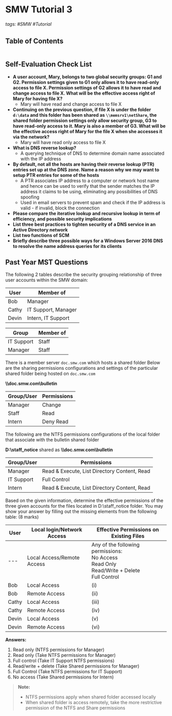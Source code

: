 # SMW Tutorial 3

###### tags: #SMW #Tutorial 

## Table of Contents
```toc
```

## Self-Evaluation Check List
- **A user account, Mary, belongs to two global security groups: G1 and G2. Permission settings given to G1 only allows it to have read-only access to file X. Permission settings of G2 allows it to have read and change access to file X. What will be the effective access right of Mary for having file X?**
	- Mary will have read and change access to file X
- **Continuing on the previous question, if file X is under the folder `d:\data` and this folder has been shared as `\\memsrv1\netShare`, the shared folder permission settings only allow security group, G3 to have read-only access to it. Mary is also a member of G3. What will be the effective access right of Mary for the file X when she accesses it via the network?**
	- Mary will have read only access to file X
- **What is DNS reverse lookup?**
	- A querying technique of DNS to determine domain name associated with the IP address
- **By default, not all the hosts are having their reverse lookup (PTR) entries set up at the DNS zone. Name a reason why we may want to setup PTR entries for some of the hosts**
	- A PTR associates IP address to a computer or network host name and hence can be used to verify that the sender matches the IP address it claims to be using, eliminating any possibilities of DNS spoofing
	- Used in email servers to prevent spam and check if the IP address is valid - if invalid, block the connection
- **Please compare the iterative lookup and recursive lookup in term of efficiency, and possible security implications**
- **List three best practices to tighten security of a DNS service in an Active Directory network**
- **List two functions of SCM**
- **Briefly describe three possible ways for a Windows Server 2016 DNS to resolve the name address queries for its clients**

## Past Year MST Questions
The following 2 tables describe the security grouping relationship of three user accounts within the SMW domain:

| User  | Member of           |
| ----- | ------------------- |
| Bob   | Manager             |
| Cathy | IT Support, Manager |
| Devin | Intern, IT Support          |

| Group      | Member of |
| ---------- | --------- |
| IT Support | Staff     |
| Manager    | Staff     |

There is a member server `doc.smw.com` which hosts a shared folder
Below are the sharing permissions configurations and settings of the particular shared folder being hosted on `doc.smw.com`

**\\\\doc.smw.com\\bulletin**

| Group/User | Permissions |
| ---------- | ----------- |
| Manager    | Change      |
| Staff      | Read        |
| Intern     | Deny Read   |

The following are the NTFS permissions configurations of the local folder that associate with the bulletin shared folder

**D:\\staff_notice** shared as **\\\\doc.smw.com\\bulletin**

| Group/User | Permissions                                  |
| ---------- | -------------------------------------------- |
| Manager    | Read & Execute, List Directory Content, Read |
| IT Support | Full Control                                 |
| Intern     | Read & Execute, List Directory Content, Read |

Based on the given information, determine the effective permissions of the three given accounts for the files located in D:\\staff_notice folder. You may show your answer by filling out the missing elements from the following table: (8 marks)

| User  | Local login/Network Access | Effective Permissions on Existing Files                                                            |
| ----- | -------------------------- | -------------------------------------------------------------------------------------------------- |
| ---   | Local Access/Remote Access | Any of the following permissions:<br>No Access<br>Read Only<br>Read/Write + Delete<br>Full Control |
| Bob   | Local Access               | (i)                                                                                                |
| Bob   | Remote Access              | (ii)                                                                                               |
| Cathy | Local Access               | (iii)                                                                                              |
| Cathy | Remote Access              | (iv)                                                                                               |
| Devin | Local Access               | (v)                                                                                                |
| Devin | Remote Access              | (vi)                                                                                                   |

**Answers:**
1. Read only (NTFS permissions for Manager)
2. Read only (Take NTFS permissions for Manager)
3. Full control (Take IT Support NTFS permissions)
4. Read/write + delete (Take Shared permissions for Manager)
5. Full Control (Take NTFS permissions for IT Support)
6. No access (Take Shared permissions for Intern)

> **Note:**
> - NTFS permissions apply when shared folder accessed locally
> - When shared folder is access remotely, take the more restrictive permission of the NTFS and Share permissions